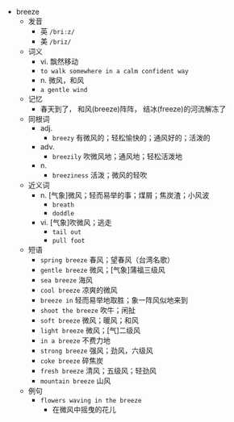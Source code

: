 - breeze
  - 发音
    - 英 `/briːz/`
    - 美 `/briz/`
  - 词义
    - vi. 飘然移动
    - `to walk somewhere in a calm confident way`
    - n. 微风，和风
    - `a gentle wind`
  - 记忆
    - 春天到了， 和风(breeze)阵阵， 结冰(freeze)的河流解冻了
  - 同根词
    - adj.
      - `breezy` 有微风的；轻松愉快的；通风好的；活泼的
    - adv.
      - `breezily` 吹微风地；通风地；轻松活泼地
    - n.
      - `breeziness` 活泼；微风的轻吹
  - 近义词
    - n. [气象]微风；轻而易举的事；煤屑；焦炭渣；小风波
      - `breath`
      - `doddle`
    - vi. [气象]吹微风；逃走
      - `tail out`
      - `pull foot`
  - 短语
    - `spring breeze` 春风；望春风（台湾名歌） 
    - `gentle breeze` 微风；[气象]蒲福三级风 
    - `sea breeze` 海风 
    - `cool breeze` 凉爽的微风 
    - `breeze in` 轻而易举地取胜；象一阵风似地来到 
    - `shoot the breeze` 吹牛；闲扯 
    - `soft breeze` 微风；暖风；和风 
    - `light breeze` 微风；[气]二级风 
    - `in a breeze` 不费力地 
    - `strong breeze` 强风；劲风，六级风 
    - `coke breeze` 碎焦炭 
    - `fresh breeze` 清风；五级风；轻劲风 
    - `mountain breeze` 山风 
  - 例句
    - `flowers waving in the breeze`
      - 在微风中摇曳的花儿

